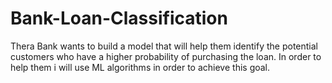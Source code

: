 # Bank-Loan-Classification
Thera Bank wants to build a model that will help them identify the potential customers who have a higher probability of purchasing the loan. In order to help them i will use ML algorithms in order to achieve this goal.
